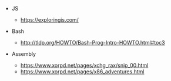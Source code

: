 * JS
  * https://exploringjs.com/

* Bash
  * http://tldp.org/HOWTO/Bash-Prog-Intro-HOWTO.html#toc3

* Assembly
  * https://www.xorpd.net/pages/xchg_rax/snip_00.html
  * https://www.xorpd.net/pages/x86_adventures.html
